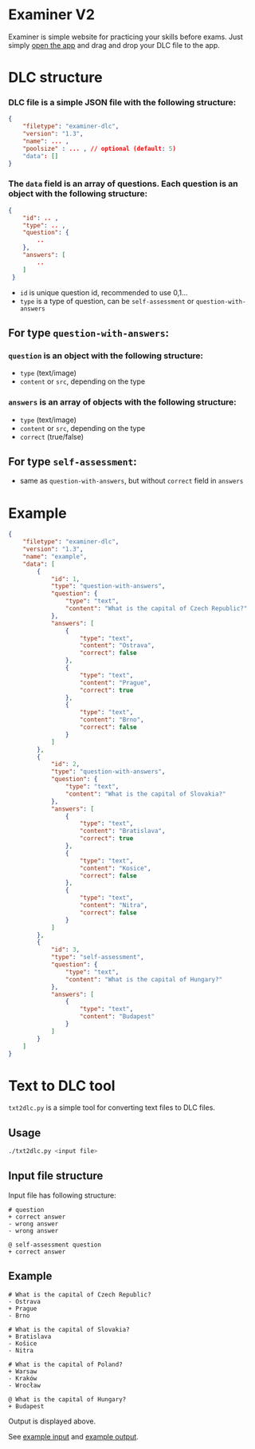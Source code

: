 # Examiner V2
Examiner is simple website for practicing your skills before exams.
Just simply [open the app](https://adaxiik.github.io/examiner-v2/) and drag and drop your DLC file to the app.

# DLC structure

### DLC file is a simple JSON file with the following structure:

```json
{
    "filetype": "examiner-dlc",
    "version": "1.3",
    "name": ... ,
    "poolsize" : ... , // optional (default: 5)
    "data": []
}
```
### The `data` field is an array of questions. Each question is an object with the following structure:

```json
{
    "id": .. ,
    "type": .. ,
    "question": {
        ..
    },
    "answers": [
        ..
    ]
 }
```

- `id` is unique question id, recommended to use 0,1...
- `type` is a type of question, can be `self-assessment` or `question-with-answers`

## For type `question-with-answers`:

### `question` is an object with the following structure:
- `type` (text/image)
- `content` or `src`, depending on the type

### `answers` is an array of objects with the following structure:
- `type` (text/image)
- `content` or `src`, depending on the type
- `correct` (true/false)
    
## For type `self-assessment`:
- same as `question-with-answers`, but without `correct` field in `answers`

# Example

```json
{
    "filetype": "examiner-dlc",
    "version": "1.3",
    "name": "example",
    "data": [
        {
            "id": 1,
            "type": "question-with-answers",
            "question": {
                "type": "text",
                "content": "What is the capital of Czech Republic?"
            },
            "answers": [
                {
                    "type": "text",
                    "content": "Ostrava",
                    "correct": false
                },
                {
                    "type": "text",
                    "content": "Prague",
                    "correct": true
                },
                {
                    "type": "text",
                    "content": "Brno",
                    "correct": false
                }
            ]
        },
        {
            "id": 2,
            "type": "question-with-answers",
            "question": {
                "type": "text",
                "content": "What is the capital of Slovakia?"
            },
            "answers": [
                {
                    "type": "text",
                    "content": "Bratislava",
                    "correct": true
                },
                {
                    "type": "text",
                    "content": "Kosice",
                    "correct": false
                },
                {
                    "type": "text",
                    "content": "Nitra",
                    "correct": false
                }
            ]
        },
        {
            "id": 3,
            "type": "self-assessment",
            "question": {
                "type": "text",
                "content": "What is the capital of Hungary?"
            },
            "answers": [
                {
                    "type": "text",
                    "content": "Budapest"
                }
            ]
        }
    ]
}
```

# Text to DLC tool
`txt2dlc.py` is a simple tool for converting text files to DLC files. 

## Usage
```sh
./txt2dlc.py <input file>
```

## Input file structure
Input file has following structure:
```
# question
+ correct answer
- wrong answer
- wrong answer

@ self-assessment question
+ correct answer
```

## Example
```
# What is the capital of Czech Republic?
- Ostrava
+ Prague
- Brno

# What is the capital of Slovakia?
+ Bratislava
- Košice
- Nitra

# What is the capital of Poland?
+ Warsaw
- Kraków
- Wrocław

@ What is the capital of Hungary?
+ Budapest
```
Output is displayed above.

See [example input](example/example.txt) and [example output](example/example.dlc).